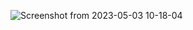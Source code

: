 ![Screenshot from 2023-05-03 10-18-04](https://user-images.githubusercontent.com/123714188/235837442-fab0df61-1cab-49c9-8e35-40ae4a80d593.png)
